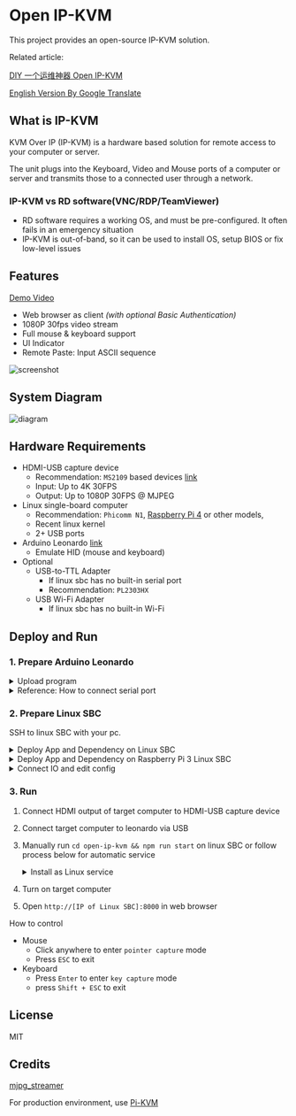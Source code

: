 # Open IP-KVM

This project provides an open-source IP-KVM solution.

Related article:

[DIY 一个运维神器 Open IP-KVM](https://zhuanlan.zhihu.com/p/578602475)

[English Version By Google Translate](https://zhuanlan-zhihu-com.translate.goog/p/578602475?_x_tr_sl=zh-CN&_x_tr_tl=en)

## What is IP-KVM

KVM Over IP (IP-KVM) is a hardware based solution for remote access to your computer or server.

The unit plugs into the Keyboard, Video and Mouse ports of a computer or server and transmits those to a connected user through a network.

<!-- ![kvm](https://user-images.githubusercontent.com/5763301/198827953-2509f245-0274-4556-9f3e-969b4b33a728.png) -->

### IP-KVM vs RD software(VNC/RDP/TeamViewer)

* RD software requires a working OS, and must be pre-configured. It often fails in an emergency situation
* IP-KVM is out-of-band, so it can be used to install OS, setup BIOS or fix low-level issues

## Features

[Demo Video](https://www.bilibili.com/video/BV1c841177hF/)

* Web browser as client _(with optional Basic Authentication)_
* 1080P 30fps video stream
* Full mouse & keyboard support
* UI Indicator
* Remote Paste: Input ASCII sequence

![screenshot](https://user-images.githubusercontent.com/5763301/198885015-f1cd83d7-6717-410c-8837-68b347f4b29c.png)

## System Diagram

![diagram](https://user-images.githubusercontent.com/5763301/198833599-87af1bec-92c7-4c87-80cf-8658b842cff5.jpg)

## Hardware Requirements

* HDMI-USB capture device
  * Recommendation: `MS2109` based devices [link](http://en.macrosilicon.com/info.asp?base_id=2&third_id=50)
  * Input: Up to 4K 30FPS
  * Output: Up to 1080P 30FPS @ MJPEG
* Linux single-board computer
  * Recommendation: `Phicomm N1`, [Raspberry Pi 4](https://www.raspberrypi.com/products/raspberry-pi-4-model-b/) or other models,
  * Recent linux kernel
  * 2+ USB ports
* Arduino Leonardo [link](https://docs.arduino.cc/hardware/leonardo)
  * Emulate HID (mouse and keyboard)
* Optional
  * USB-to-TTL Adapter
    * If linux sbc has no built-in serial port
    * Recommendation: `PL2303HX`
  * USB Wi-Fi Adapter
    * If linux sbc has no built-in Wi-Fi


## Deploy and Run

### 1. Prepare Arduino Leonardo

<details>

<summary>Upload program</summary>

1. Download and install [Arduino IDE](https://www.arduino.cc/en/software/) on your PC.
2. Connect leonardo to PC via USB
3. Download arduino code file [virt-hid-arduino.ino](https://raw.githubusercontent.com/Nihiue/open-ip-kvm/main/virt-hid-arduino/virt-hid-arduino.ino), Open it with Arduino IDE, then click `Sketch/Upload (Ctrl + U)`
4. Disconnect leonardo USB

</details>

<details>

<summary>Reference: How to connect serial port</summary>

![image](https://user-images.githubusercontent.com/5763301/198872791-cbac6e09-562a-43ae-82fb-a5533461d36b.png)

![serial](https://user-images.githubusercontent.com/5763301/198873347-8bade4fc-e682-4f46-a115-ec6dc4e09d22.jpg)

</details>

### 2. Prepare Linux SBC

SSH to linux SBC with your pc.

<details>

<summary>Deploy App and Dependency on Linux SBC</summary>

* Build and install [MJPG-Streamer](https://github.com/jacksonliam/mjpg-streamer)
  * [How to build MJPG-Streamer](https://www.acmesystems.it/video_streaming)
* Install Node.js 14.x+
  * [Install NodeJS on Armbian](https://www.autoptr.top/htmls/i12bretro/0507)
* Clone repo and install its dependency
  * `git clone https://github.com/Nihiue/open-ip-kvm.git`
  * `cd open-ip-kvm && npm install`
</details>

<details>

<summary>Deploy App and Dependency on Raspberry Pi 3 Linux SBC</summary>

* Install Node.js 14.x+ and dependencies
  * `sudo apt update`
  * `sudo apt install git npm snapd`
  * `sudo snap install core`
* Install [MJPG-Streamer]
  * `sudo snap install mjpg-streamer`
* Clone repo and install its dependency
  * `#git clone https://github.com/Nihiue/open-ip-kvm.git`
  * `git clone https://github.com/diepeterpan/open-ip-kvm.git`
  * `cd open-ip-kvm && npm install`
  * `sudo reboot`
</details>

<details>

<summary>Connect IO and edit config</summary>

* Connect IO
  * HDMI-USB capture device via USB
  * Arduino Leonardo via native serial port or USB-TTL adapter
* Edit `open-ip-kvm/server/config.json`
  * `mjpg_streamer.device`: path of HDMI-USB capture device
  * `serialport`: path of serial port
  * `basic_auth`: _enable_ or _disable_ basic authentication boolean and set a `username` and `password` when basic authentication is required
  * `mjpg_streamer.exec_name`: name is different for snap install e.g. _"mjpg-streamer"_
</details>


### 3. Run

1. Connect HDMI output of target computer to HDMI-USB capture device
2. Connect target computer to leonardo via USB
3. Manually run `cd open-ip-kvm && npm run start` on linux SBC or follow process below for automatic service 
    <details>
    <summary>Install as Linux service</summary>

    * Create and enable service
      * `sudo nano /etc/systemd/system/openipkvm.service`
      ```[Unit]
      Description=OpenIPKVM service
      After=network.target
      StartLimitIntervalSec=0

      [Service]
      Type=simple
      Restart=always
      RestartSec=5
      User=admin
      ExecStart=npm run start
      WorkingDirectory=/home/admin/open-ip-kvm/

      [Install]
      WantedBy=multi-user.target
      ```
      * `sudo chmod 644 /etc/systemd/system/openipkvm.service`
      * `sudo systemctl daemon-reload`
      * `sudo systemctl enable openipkvm.service`
      * `sudo systemctl start openipkvm.service`
      * `sudo systemctl status openipkvm.service`
    </details>
4. Turn on target computer
5. Open `http://[IP of Linux SBC]:8000` in web browser

How to control

* Mouse
  * Click anywhere to enter `pointer capture` mode
  * Press `ESC` to exit
* Keyboard
  * Press `Enter` to enter `key capture` mode
  * press `Shift + ESC` to exit

## License

MIT

## Credits

[mjpg_streamer](https://github.com/jacksonliam/mjpg-streamer)

For production environment, use [Pi-KVM](https://pikvm.org/)

